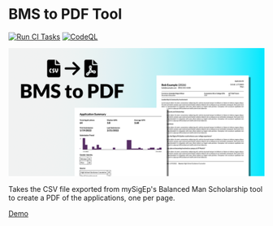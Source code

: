 # BMS to PDF Tool

[![Run CI Tasks](https://github.com/utmsigep/bms-to-pdf/actions/workflows/ci.yml/badge.svg)](https://github.com/utmsigep/bms-to-pdf/actions/workflows/ci.yml) [![CodeQL](https://github.com/utmsigep/bms-to-pdf/actions/workflows/codeql-analysis.yml/badge.svg)](https://github.com/utmsigep/bms-to-pdf/actions/workflows/codeql-analysis.yml)

![Open Graph Image](app/assets/images/opengraph.png)

Takes the CSV file exported from mySigEp's Balanced Man Scholarship tool to create a PDF of the applications, one per page.

[Demo](https://bms.sigep.network)
